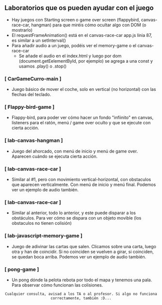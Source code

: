 ## Laboratorios que os pueden ayudar con el juego

- Hay juegos con Starting screen o game over screen (flappybird, canvas-race-car, hangman) para que miréis cómo ocultar algo con DOM (o mostrarlo)
- El requestFrameAnimation() está en el canvas-race-car app.js línia 87, es similar a un setInterval()
- Para añadir audio a un juego, podéis ver el memory-game o el canvas-race-car
    - Se añade el audio en el index.html y luego por dom (document.getEelementById, por ejemplo) se agrega a una const y usamos .play() o .stop()

### [ CarGameCurro-main ]
- Juego básico de mover el coche, solo en vertical (no horizontal) con las flechas del teclado.

### [ Flappy-bird-game ]
- Flappy-bird, para poder ver cómo hacer un fondo "infiinito" en canvas, listeners para el ratón, menú / game over oculto y que se ejecute con cierta acción.

### [ lab-canvas-hangman ]
- Juego del ahorcado, con menú de inicio y menú de game over. Aparecen cuándo se ejecuta cierta acción.

### [ lab-canvas-race-car ]
- Similar al #1, pero con movimiento vertical-horizontal, con obstaculos que aparecen verticalmente. Con menú de inicio y menú final. Podemos ver un ejemplo de audio también.

### [ lab-canvas-race-car ]
- Similar al anterior, todo lo anterior, y este puede disparar a los obstáculos. Para ver cómo se dispara con un objeto movible (los obstaculos no tienen colisión)

### [ lab-javascript-memory-game ]
- Juego de adivinar las cartas que salen. Clicamos sobre una carta, luego otra y han de coincidir. Si no coinciden se vuelven a girar, si coinciden, se quedan boca arriba. Podemos ver un ejemplo de audio también.

### [ pong-game ]
- Un pong dónde la pelota rebota por todo el mapa y tenemos una pala. Para observar cómo funcionan las colisiones.

<div align="center">

```
Cualquier consulta, avisad a los TA o al profesor. Si algo no funciona correctamente, también :D...
```

</div>